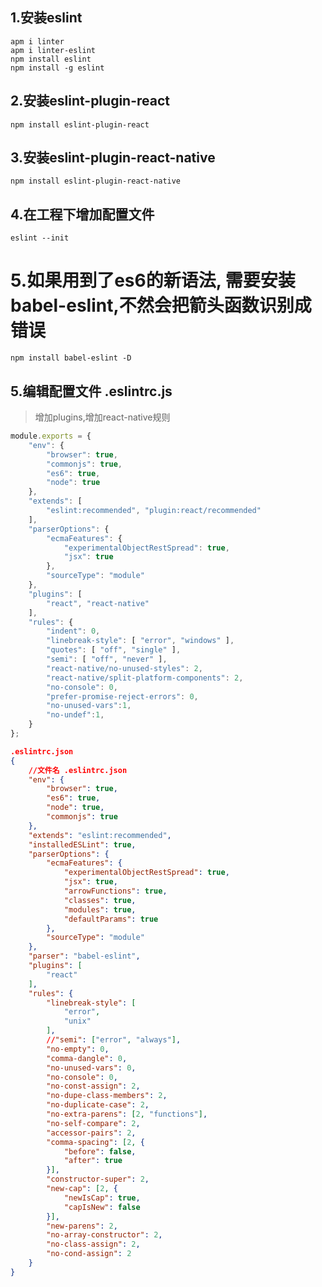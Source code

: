 ## 1.安装eslint
    apm i linter
    apm i linter-eslint
    npm install eslint
    npm install -g eslint

## 2.安装eslint-plugin-react
    npm install eslint-plugin-react

## 3.安装eslint-plugin-react-native
    npm install eslint-plugin-react-native

## 4.在工程下增加配置文件
    eslint --init

#  5.如果用到了es6的新语法, 需要安装babel-eslint,不然会把箭头函数识别成错误
    npm install babel-eslint -D

## 5.编辑配置文件 .eslintrc.js
> 增加plugins,增加react-native规则
```js
module.exports = {
    "env": {
        "browser": true,
        "commonjs": true,
        "es6": true,
        "node": true
    },
    "extends": [
        "eslint:recommended", "plugin:react/recommended"
    ],
    "parserOptions": {
        "ecmaFeatures": {
            "experimentalObjectRestSpread": true,
            "jsx": true
        },
        "sourceType": "module"
    },
    "plugins": [
        "react", "react-native"
    ],
    "rules": {
        "indent": 0,
        "linebreak-style": [ "error", "windows" ],
        "quotes": [ "off", "single" ],
        "semi": [ "off", "never" ],
        "react-native/no-unused-styles": 2,
        "react-native/split-platform-components": 2,
        "no-console": 0,
        "prefer-promise-reject-errors": 0,
        "no-unused-vars":1,
        "no-undef":1,
    }
};

```
```json
.eslintrc.json
{
    //文件名 .eslintrc.json
    "env": {
        "browser": true,
        "es6": true,
        "node": true,
        "commonjs": true
    },
    "extends": "eslint:recommended",
    "installedESLint": true,
    "parserOptions": {
        "ecmaFeatures": {
            "experimentalObjectRestSpread": true,
            "jsx": true,
            "arrowFunctions": true,
            "classes": true,
            "modules": true,
            "defaultParams": true
        },
        "sourceType": "module"
    },
    "parser": "babel-eslint",
    "plugins": [
        "react"
    ],
    "rules": {
        "linebreak-style": [
            "error",
            "unix"
        ],
        //"semi": ["error", "always"],
        "no-empty": 0,
        "comma-dangle": 0,
        "no-unused-vars": 0,
        "no-console": 0,
        "no-const-assign": 2,
        "no-dupe-class-members": 2,
        "no-duplicate-case": 2,
        "no-extra-parens": [2, "functions"],
        "no-self-compare": 2,
        "accessor-pairs": 2,
        "comma-spacing": [2, {
            "before": false,
            "after": true
        }],
        "constructor-super": 2,
        "new-cap": [2, {
            "newIsCap": true,
            "capIsNew": false
        }],
        "new-parens": 2,
        "no-array-constructor": 2,
        "no-class-assign": 2,
        "no-cond-assign": 2
    }
}
```
